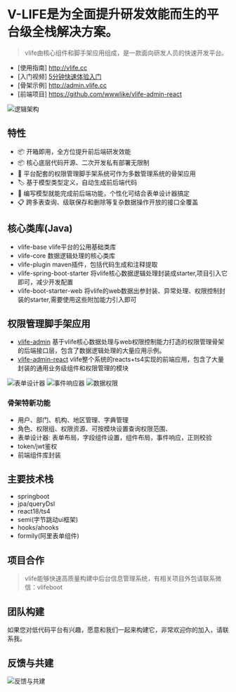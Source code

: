 # V-LIFE是为全面提升研发效能而生的平台级全栈解决方案。
> vlife由核心组件和脚手架应用组成，是一款面向研发人员的快速开发平台。

- [使用指南] <http://vlife.cc>
- [入门视频] [5分钟快速体验入门](https://www.bilibili.com/video/BV1sT411c71v/?vd_source=4c025d49e1ac4adb74b6dd2a39ce185e&t=119.6)
- [骨架示例] <http://admin.vlife.cc>
- [前端项目] <https://github.com/wwwlike/vlife-admin-react>

![逻辑架构](https://wwwlike.gitee.io/vlife-img/vlife_jg.png)

## 特性
- 📦 开箱即用，全方位提升前后端研发效能
- 📦 核心底层代码开源、二次开发私有部署无限制
- 📡 平台配套的权限管理脚手架系统可作为多数管理系统的骨架应用
- 🏷 基于模型类型定义，自动生成前后端代码
- 🎨 编写模型就能完成前后端功能，个性化可结合表单设计器搞定
- 📋 跨多表查询、级联保存和删除等复杂数据操作开放的接口全覆盖


## 核心类库(Java)
- vlife-base vlife平台的公用基础类库
- vlife-core 数据逻辑处理的核心类库
- vlife-plugin maven插件，包括代码生成和注释提取
- vlife-spring-boot-starter 将vlife核心数据逻辑处理封装成starter,项目引入它即可，减少开发配置
- vlife-boot-starter-web    将vlife的web数据出参封装、异常处理、权限控制封装的starter,需要使用这些附加能力引入即可

## 权限管理脚手架应用
- [vlife-admin](https://github.com/wwwlike/vlife/vlife-admin) 基于vlife核心数据处理与web权限控制能力打造的权限管理骨架的后端接口层，包含了数据逻辑处理的大量应用示例。
- [vlife-admin-react](https://github.com/wwwlike/vlife-admin-react) vlife整个系统的reacts+ts4实现的前端应用，包含了大量封装的通用业务级组件和权限管理的模块

![表单设计器](https://wwwlike.gitee.io/vlife-img/formDesign.png)
![事件响应器](https://wwwlike.gitee.io/vlife-img/reactions.png)
![数据权限](https://wwwlike.gitee.io/vlife-img/dataFilter.png)

### 骨架特新功能
- 用户、部门、机构、地区管理、字典管理
- 角色、权限组、权限资源、可按模块设置查询权限范围、
- 表单设计器: 表单布局，字段组件设置，组件布局，事件响应，正则校验
- token/jwt鉴权
- 前端组件库封装

## 主要技术栈
- springboot
- jpa/queryDsl
- react18/ts4
- semi(字节跳动ui框架)
- hooks/ahooks
- formily(阿里表单组件)

## 项目合作
> vlife能够快速高质量构建中后台信息管理系统，有相关项目外包请联系微信：vlifeboot

## 团队构建
如果您对低代码平台有兴趣，愿意和我们一起来构建它，非常欢迎你的加入，请联系我。

## 反馈与共建
![反馈与共建](https://wwwlike.gitee.io/vlife-img/linkme.png)
